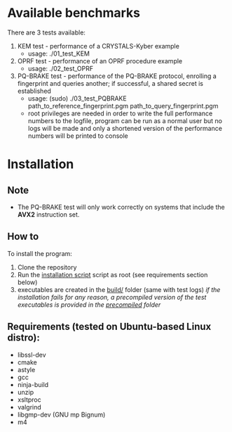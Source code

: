 # Available benchmarks

There are 3 tests available:
1. KEM test - performance of a CRYSTALS-Kyber example
   - usage: ./01_test_KEM
2. OPRF test - performance of an OPRF procedure example
   - usage: ./02_test_OPRF
3. PQ-BRAKE test - performance of the PQ-BRAKE protocol, enrolling a fingerprint and queries another; if successful, a shared secret is established
   - usage: (sudo) ./03_test_PQBRAKE path_to_reference_fingerprint.pgm path_to_query_fingerprint.pgm
   - root privileges are needed in order to write the full performance numbers to the logfile, program can be run as a normal user but no logs will be made and only a shortened version of the performance numbers will be printed to console

# Installation

## Note
- The PQ-BRAKE test will only work correctly on systems that include the **AVX2** instruction set.

## How to
To install the program:
1. Clone the repository
2. Run the [installation script](install.sh) script as root (see requirements section below)
3. executables are created in the [build/](build/) folder (same with test logs)
*if the installation fails for any reason, a precompiled version of the test executables is provided in the [precompiled](/tests/precompiledTests/) folder*

## Requirements (tested on Ubuntu-based Linux distro):
 - libssl-dev
 - cmake
 - astyle
 - gcc
 - ninja-build
 - unzip
 - xsltproc
 - valgrind
 - libgmp-dev (GNU mp Bignum)
 - m4
